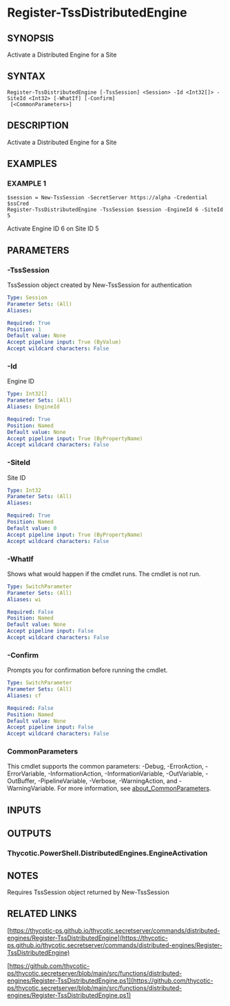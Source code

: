 # Register-TssDistributedEngine

## SYNOPSIS
Activate a Distributed Engine for a Site

## SYNTAX

```
Register-TssDistributedEngine [-TssSession] <Session> -Id <Int32[]> -SiteId <Int32> [-WhatIf] [-Confirm]
 [<CommonParameters>]
```

## DESCRIPTION
Activate a Distributed Engine for a Site

## EXAMPLES

### EXAMPLE 1
```
$session = New-TssSession -SecretServer https://alpha -Credential $ssCred
Register-TssDistributedEngine -TssSession $session -EngineId 6 -SiteId 5
```

Activate Engine ID 6 on Site ID 5

## PARAMETERS

### -TssSession
TssSession object created by New-TssSession for authentication

```yaml
Type: Session
Parameter Sets: (All)
Aliases:

Required: True
Position: 1
Default value: None
Accept pipeline input: True (ByValue)
Accept wildcard characters: False
```

### -Id
Engine ID

```yaml
Type: Int32[]
Parameter Sets: (All)
Aliases: EngineId

Required: True
Position: Named
Default value: None
Accept pipeline input: True (ByPropertyName)
Accept wildcard characters: False
```

### -SiteId
Site ID

```yaml
Type: Int32
Parameter Sets: (All)
Aliases:

Required: True
Position: Named
Default value: 0
Accept pipeline input: True (ByPropertyName)
Accept wildcard characters: False
```

### -WhatIf
Shows what would happen if the cmdlet runs.
The cmdlet is not run.

```yaml
Type: SwitchParameter
Parameter Sets: (All)
Aliases: wi

Required: False
Position: Named
Default value: None
Accept pipeline input: False
Accept wildcard characters: False
```

### -Confirm
Prompts you for confirmation before running the cmdlet.

```yaml
Type: SwitchParameter
Parameter Sets: (All)
Aliases: cf

Required: False
Position: Named
Default value: None
Accept pipeline input: False
Accept wildcard characters: False
```

### CommonParameters
This cmdlet supports the common parameters: -Debug, -ErrorAction, -ErrorVariable, -InformationAction, -InformationVariable, -OutVariable, -OutBuffer, -PipelineVariable, -Verbose, -WarningAction, and -WarningVariable. For more information, see [about_CommonParameters](http://go.microsoft.com/fwlink/?LinkID=113216).

## INPUTS

## OUTPUTS

### Thycotic.PowerShell.DistributedEngines.EngineActivation
## NOTES
Requires TssSession object returned by New-TssSession

## RELATED LINKS

[https://thycotic-ps.github.io/thycotic.secretserver/commands/distributed-engines/Register-TssDistributedEngine](https://thycotic-ps.github.io/thycotic.secretserver/commands/distributed-engines/Register-TssDistributedEngine)

[https://github.com/thycotic-ps/thycotic.secretserver/blob/main/src/functions/distributed-engines/Register-TssDistributedEngine.ps1](https://github.com/thycotic-ps/thycotic.secretserver/blob/main/src/functions/distributed-engines/Register-TssDistributedEngine.ps1)

